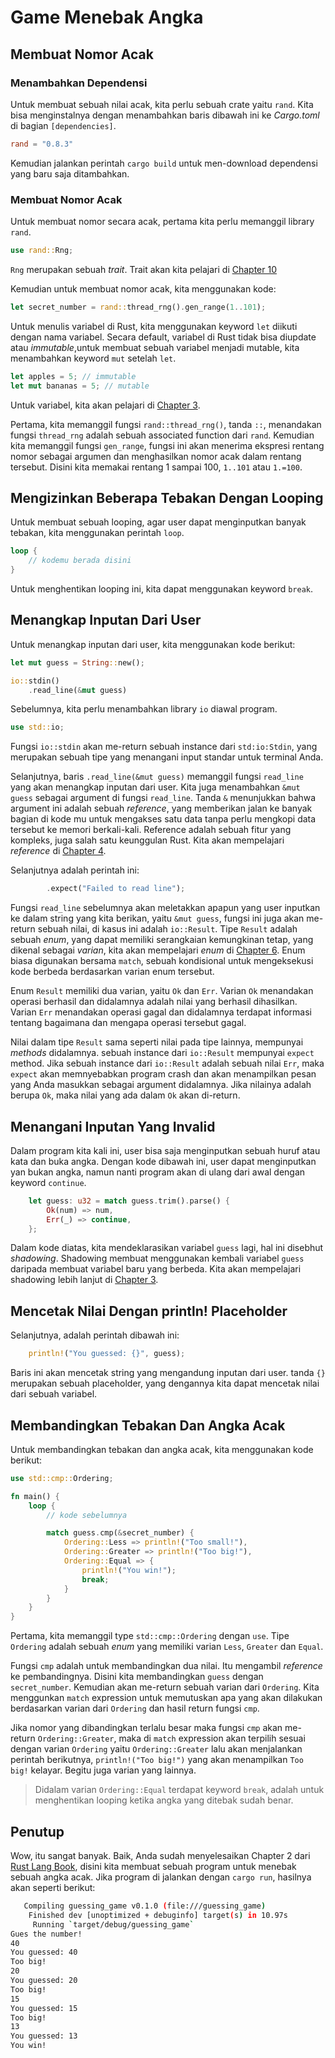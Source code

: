 # Game Menebak Angka

## Membuat Nomor Acak

### Menambahkan Dependensi

Untuk membuat sebuah nilai acak, kita perlu sebuah crate yaitu `rand`. Kita bisa menginstalnya dengan menambahkan baris dibawah ini ke *Cargo.toml* di bagian `[dependencies]`.

```toml
rand = "0.8.3"
```

Kemudian jalankan perintah `cargo build` untuk men-download dependensi yang baru saja ditambahkan.

### Membuat Nomor Acak

Untuk membuat nomor secara acak, pertama kita perlu memanggil library `rand`.

```rust
use rand::Rng;
```

`Rng` merupakan sebuah *trait*. Trait akan kita pelajari di [Chapter 10](../generic_types_traits_and_lifetimes)

Kemudian untuk membuat nomor acak, kita menggunakan kode:

```rust
let secret_number = rand::thread_rng().gen_range(1..101);
```

Untuk menulis variabel di Rust, kita menggunakan keyword `let` diikuti dengan nama variabel. Secara default, variabel di Rust tidak bisa diupdate atau *immutable*,untuk membuat sebuah variabel menjadi mutable, kita menambahkan keyword `mut` setelah `let`.

```rust
let apples = 5; // immutable
let mut bananas = 5; // mutable
```
Untuk variabel, kita akan pelajari di [Chapter 3](../03_common_programming_concepts).

Pertama, kita memanggil fungsi `rand::thread_rng()`, tanda `::`, menandakan fungsi `thread_rng` adalah sebuah associated function dari `rand`. Kemudian kita memanggil fungsi `gen_range`, fungsi ini akan menerima ekspresi rentang nomor sebagai argumen dan menghasilkan nomor acak dalam rentang tersebut. Disini kita memakai rentang 1 sampai 100, `1..101` atau `1.=100`.

## Mengizinkan Beberapa Tebakan Dengan Looping

Untuk membuat sebuah looping, agar user dapat menginputkan banyak tebakan, kita menggunakan perintah `loop`.

```rust
loop {
    // kodemu berada disini
}
```

Untuk menghentikan looping ini, kita dapat menggunakan keyword `break`.

## Menangkap Inputan Dari User

Untuk menangkap inputan dari user, kita menggunakan kode berikut:

```rust
let mut guess = String::new();

io::stdin()
    .read_line(&mut guess)
```

Sebelumnya, kita perlu menambahkan library `io` diawal program.

```rust
use std::io;
```

Fungsi `io::stdin` akan me-return sebuah instance dari `std:io:Stdin`, yang merupakan sebuah tipe yang menangani input standar untuk terminal Anda.

Selanjutnya, baris `.read_line(&mut guess)` memanggil fungsi `read_line` yang akan menangkap inputan dari user. Kita juga menambahkan `&mut guess` sebagai argument di fungsi `read_line`. Tanda `&` menunjukkan bahwa argument ini adalah sebuah *reference*, yang memberikan jalan ke banyak bagian di kode mu untuk mengakses satu data tanpa perlu mengkopi data tersebut ke memori berkali-kali. Reference adalah sebuah fitur yang kompleks, juga salah satu keunggulan Rust. Kita akan mempelajari *reference* di [Chapter 4](../04_understanding_ownership).

Selanjutnya adalah perintah ini:

```rust
        .expect("Failed to read line");
```

Fungsi `read_line` sebelumnya akan meletakkan apapun yang user inputkan ke dalam string yang kita berikan, yaitu `&mut guess`, fungsi ini juga akan me-return sebuah nilai, di kasus ini adalah `io::Result`. Tipe `Result` adalah sebuah *enum*, yang dapat memiliki serangkaian kemungkinan tetap, yang dikenal sebagai *varian*, kita akan mempelajari *enum* di [Chapter 6](../06_enums_and_pattern_matching). Enum biasa digunakan bersama `match`, sebuah kondisional untuk mengeksekusi kode berbeda berdasarkan varian enum tersebut.

Enum `Result` memiliki dua varian, yaitu `Ok` dan `Err`. Varian `Ok` menandakan operasi berhasil dan didalamnya adalah nilai yang berhasil dihasilkan. Varian `Err` menandakan operasi gagal dan didalamnya terdapat informasi tentang bagaimana dan mengapa operasi tersebut gagal.

Nilai dalam tipe `Result` sama seperti nilai pada tipe lainnya, mempunyai *methods* didalamnya. sebuah instance dari `io::Result` mempunyai `expect` method. Jika sebuah instance dari `io::Result` adalah sebuah nilai `Err`, maka `expect` akan memnyebabkan program crash dan akan menampilkan pesan yang Anda masukkan sebagai argument didalamnya. Jika nilainya adalah berupa `Ok`, maka nilai yang ada dalam `Ok` akan di-return.

## Menangani Inputan Yang Invalid

Dalam program kita kali ini, user bisa saja menginputkan sebuah huruf atau kata dan buka angka. Dengan kode dibawah ini, user dapat menginputkan yan bukan angka, namun nanti program akan di ulang dari awal dengan keyword `continue`.

```rust
    let guess: u32 = match guess.trim().parse() { 
        Ok(num) => num,
        Err(_) => continue,
    };
```

Dalam kode diatas, kita mendeklarasikan variabel `guess` lagi, hal ini disebhut *shadowing*. Shadowing membuat menggunakan kembali variabel `guess` daripada membuat variabel baru yang berbeda. Kita akan mempelajari shadowing lebih lanjut di [Chapter 3][chapter3].

## Mencetak Nilai Dengan println! Placeholder

Selanjutnya, adalah perintah dibawah ini:

```rust
    println!("You guessed: {}", guess);
```

Baris ini akan mencetak string yang mengandung inputan dari user. tanda `{}` merupakan sebuah placeholder, yang dengannya kita dapat mencetak nilai dari sebuah variabel.

## Membandingkan Tebakan Dan Angka Acak

Untuk membandingkan tebakan dan angka acak, kita menggunakan kode berikut:

```rust
use std::cmp::Ordering;

fn main() {
    loop {
        // kode sebelumnya

        match guess.cmp(&secret_number) {
            Ordering::Less => println!("Too small!"),
            Ordering::Greater => println!("Too big!"),
            Ordering::Equal => {
                println!("You win!");
                break;
            }
        }
    }
}
```

Pertama, kita memanggil type `std::cmp::Ordering` dengan `use`. Tipe `Ordering` adalah sebuah *enum* yang memiliki varian `Less`, `Greater` dan `Equal`.

Fungsi `cmp` adalah untuk membandingkan dua nilai. Itu mengambil *reference* ke pembandingnya. Disini kita membandingkan `guess` dengan `secret_number`. Kemudian akan me-return sebuah varian dari `Ordering`. Kita menggunkan `match` expression untuk memutuskan apa yang akan dilakukan berdasarkan varian dari `Ordering` dan hasil return fungsi `cmp`.

Jika nomor yang dibandingkan terlalu besar maka fungsi `cmp` akan me-return `Ordering::Greater`, maka di `match` expression akan terpilih sesuai dengan varian `Ordering` yaitu `Ordering::Greater` lalu akan menjalankan perintah berikutnya, `println!("Too big!")` yang akan menampilkan `Too big!` kelayar. Begitu juga varian yang lainnya.

> Didalam varian `Ordering::Equal` terdapat keyword `break`, adalah untuk menghentikan looping ketika angka yang ditebak sudah benar.

## Penutup

Wow, itu sangat banyak. Baik, Anda sudah menyelesaikan Chapter 2 dari [Rust Lang Book](https://doc.rust-lang.org/stable/book/), disini kita membuat sebuah program untuk menebak sebuah angka acak. Jika program di jalankan dengan `cargo run`, hasilnya akan seperti berikut:

```bash
   Compiling guessing_game v0.1.0 (file:///guessing_game)
    Finished dev [unoptimized + debuginfo] target(s) in 10.97s
     Running `target/debug/guessing_game`
Gues the number!
40
You guessed: 40
Too big!
20
You guessed: 20
Too big!
15
You guessed: 15
Too big!
13
You guessed: 13
You win!
```

[chapter3]: ../03_common_programming_concepts
